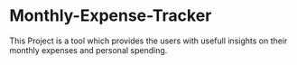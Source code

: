 # Monthly-Expense-Tracker
This Project is a tool which provides the users with usefull insights on their monthly expenses and personal spending.
